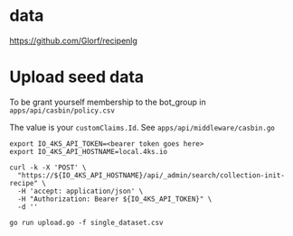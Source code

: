 # data

https://github.com/Glorf/recipenlg

# Upload seed data

To be grant yourself membership to the bot_group in `apps/api/casbin/policy.csv`

The value is your `customClaims.Id`. See `apps/api/middleware/casbin.go`

```
export IO_4KS_API_TOKEN=<bearer token goes here>
export IO_4KS_API_HOSTNAME=local.4ks.io

curl -k -X 'POST' \
  "https://${IO_4KS_API_HOSTNAME}/api/_admin/search/collection-init-recipe" \
  -H 'accept: application/json' \
  -H "Authorization: Bearer ${IO_4KS_API_TOKEN}" \
  -d ''

go run upload.go -f single_dataset.csv
```
